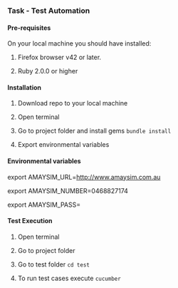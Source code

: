 ### Task - Test Automation

#### Pre-requisites

On your local machine you should have installed:

1. Firefox browser v42 or later.

1. Ruby 2.0.0 or higher


#### Installation

1. Download repo to your local machine

1. Open terminal

1. Go to project folder and install gems
    `bundle install`

1. Export environmental variables

#### Environmental variables

export AMAYSIM_URL=http://www.amaysim.com.au

export AMAYSIM_NUMBER=0468827174

export AMAYSIM_PASS=

#### Test Execution

1. Open terminal

1. Go to project folder

1. Go to test folder
    `cd test`

1. To run test cases execute
    `cucumber`
